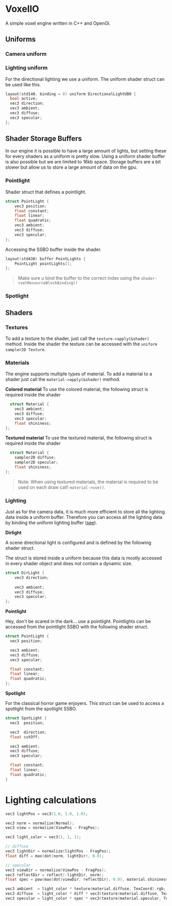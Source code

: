 # VoxelIO

A simple voxel engine written in C++ and OpenGl.

## Uniforms

### Camera uniform

### Lighting uniform

For the directional lighting we use a uniform. The uniform shader struct can be used like this.

```c
layout(std140, binding = 0) uniform DirectionalLightUBO {
  bool active;
  vec3 direction;
  vec3 ambient;
  vec3 diffuse;
  vec3 specular;
};
```

## Shader Storage Buffers

In our engine it is possible to have a large amount of lights, but setting these for every shaders as a uniform is pretty slow. Using a uniform shader buffer is also possible but we are limited to 16kb space. Storage buffers are a bit slower but allow us to store a large amount of data on the gpu.

### Pointlight

Shader struct that defines a pointlight.

```c
struct PointLight {
    vec3 position;
    float constant;
    float linear;
    float quadratic;
    vec3 ambient;
    vec3 diffuse;
    vec3 specular;
};
```

Accessing the SSBO buffer inside the shader.

```c
layout(std430) buffer PointLights {
    PointLight pointLights[];
};
```

> Make sure u bind the buffer to the correct index using the `shader->setResourceBlockBinding()`

### Spotlight

## Shaders

### Textures

To add a texture to the shader, just call the `texture->apply(&shader)` method. Inside the shader the texture can be accessed with the `uniform sampler2D Texture`.

### Materials

The engine supports multiple types of material. To add a material to a shader just call the `material->apply(&shader)` method.

**Colored material**
To use the colored material, the following struct is required inside the shader

```c
  struct Material {
    vec3 ambient;
    vec3 diffuse;
    vec3 specular;
    float shininess;
};
```

**Textured material**
To use the textured material, the following struct is required inside the shader

```c
  struct Material {
    sampler2D diffuse;
    sampler2D specular;
    float shininess;
};
```

> Note: When using textured materials, the material is required to be used on each draw call! `material->use()`.

### Lighting

Just as for the camera data, it is much more efficient to store all the lighting data inside a uniform buffer. Therefore you can access all the lighting data by binding the uniform lighting buffer ([see](#lighting-uniform)).

**Dirlight**

A scene directional light is configured and is defined by the following shader struct.

The struct is stored inside a uniform because this data is mostly accessed in every shader object and does not contain a dynamic size.

```c
struct DirLight {
    vec3 direction;
  
    vec3 ambient;
    vec3 diffuse;
    vec3 specular;
};
```

**Pointlight**

Hey, don't be scared in the dark... use a pointlight. Pointlights can be accessed from the pointlight SSBO with the following shader struct.

```c
struct PointLight {
  vec3 position;  

  vec3 ambient;
  vec3 diffuse;
  vec3 specular;

  float constant;
  float linear;
  float quadratic;
};
```

**Spotlight**

For the classical horror game enjoyers. This struct can be used to access a spotlight from the spotlight SSBO.

```c
struct SpotLight {
  vec3  position;

  vec3  direction;
  float cutOff;

  vec3 ambient;
  vec3 diffuse;
  vec3 specular;

  float constant;
  float linear;
  float quadratic;
}
```

# Lighting calculations

```c
vec3 lightPos = vec3(1.0, 1.0, 1.0);

vec3 norm = normalize(Normal);
vec3 view = normalize(ViewPos - FragPos);

vec3 light_color = vec3(1, 1, 1);

// diffuse
vec3 lightDir = normalize(lightPos - FragPos);  
float diff = max(dot(norm, lightDir), 0.0);

// specular
vec3 viewDir = normalize(ViewPos - FragPos);
vec3 reflectDir = reflect(-lightDir, norm);
float spec = pow(max(dot(viewDir, reflectDir), 0.0), material.shininess);

vec3 ambient  = light_color * texture(material.diffuse, TexCoord).rgb;
vec3 diffuse  = light_color * diff * vec3(texture(material.diffuse, TexCoord));  
vec3 specular = light_color * spec * vec3(texture(material.specular, TexCoord));
```

